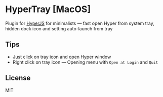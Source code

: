 # HyperTray [MacOS]
Plugin for [HyperJS](https://hyper.is) for minimalists — fast open Hyper from system tray, hidden dock icon and setting auto-launch from tray


## Tips
* Just click on tray icon and open Hyper window
* Right click on tray icon — Opening menu with `Open at Login` and `Quit`

## License
MIT
